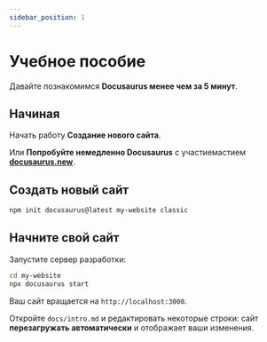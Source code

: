```yaml
---
sidebar_position: 1
---
```


# Учебное пособие

Давайте познакомимся **Docusaurus менее чем за 5 минут**.

## Начиная

Начать работу **Создание нового сайта**.

Или **Попробуйте немедленно Docusaurus** с участиемастием **[docusaurus.new](https://docusaurus.new)**.

## Создать новый сайт

```bash
npm init docusaurus@latest my-website classic
```

## Начните свой сайт

Запустите сервер разработки:

```bash
cd my-website
npx docusaurus start
```

Ваш сайт вращается на `http://localhost:3000`.

Откройте `docs/intro.md` и редактировать некоторые строки: сайт **перезагружать автоматически** и отображает ваши изменения.
